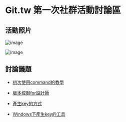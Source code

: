 Git.tw 第一次社群活動討論區
=========================

活動照片
-------------------------

![image](https://rawgit.com/git-tw/first-meeting/master/images/2015-05-30%2015.08.44.jpg)

![image](https://rawgit.com/git-tw/first-meeting/master/images/2015-05-30%2015.08.44.jpg)

討論議題
-------------------------

* [初次使用command的教學](https://try.github.io/levels/1/challenges/1)

* [版本控制for設計師](https://www.pixelapse.com/)

* [產生key的方式](https://help.github.com/articles/generating-ssh-keys/#platform-all)

* [Windows下產生key的工具](http://www.chiark.greenend.org.uk/~sgtatham/putty/download.html)